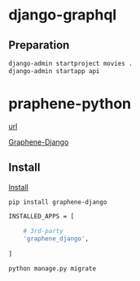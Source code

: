 # django-graphql

## Preparation

```bash
django-admin startproject movies .
django-admin startapp api
```

# praphene-python

[url](https://graphene-python.org/)

[Graphene-Django](https://docs.graphene-python.org/projects/django/en/latest/)

## Install

[Install](https://docs.graphene-python.org/projects/django/en/latest/installation/)

```bash
pip install graphene-django

INSTALLED_APPS = [

    # 3rd-party
    'graphene_django',
    
]

python manage.py migrate
```